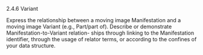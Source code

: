 2.4.6 Variant

Express the relationship between a moving image Manifestation and a moving image
Variant (e.g., Part/part of). Describe or demonstrate Manifestation-to-Variant relation-
ships through linking to the Manifestation identifier, through the usage of relator terms,
or according to the confines of your data structure.


